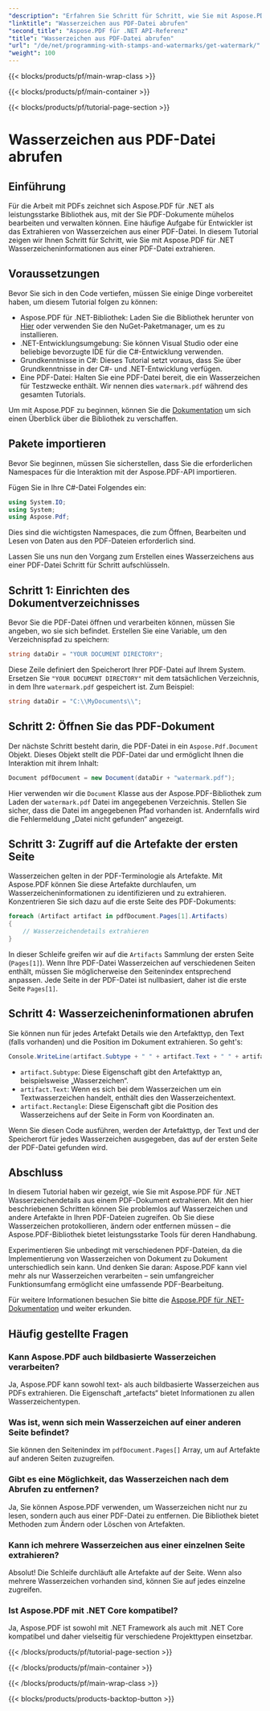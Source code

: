 ```yaml
---
"description": "Erfahren Sie Schritt für Schritt, wie Sie mit Aspose.PDF für .NET Wasserzeichen aus PDF-Dateien extrahieren. Detaillierte Anleitung zur Wasserzeichenextraktion."
"linktitle": "Wasserzeichen aus PDF-Datei abrufen"
"second_title": "Aspose.PDF für .NET API-Referenz"
"title": "Wasserzeichen aus PDF-Datei abrufen"
"url": "/de/net/programming-with-stamps-and-watermarks/get-watermark/"
"weight": 100
---
```


{{< blocks/products/pf/main-wrap-class >}}

{{< blocks/products/pf/main-container >}}

{{< blocks/products/pf/tutorial-page-section >}}

# Wasserzeichen aus PDF-Datei abrufen

## Einführung

Für die Arbeit mit PDFs zeichnet sich Aspose.PDF für .NET als leistungsstarke Bibliothek aus, mit der Sie PDF-Dokumente mühelos bearbeiten und verwalten können. Eine häufige Aufgabe für Entwickler ist das Extrahieren von Wasserzeichen aus einer PDF-Datei. In diesem Tutorial zeigen wir Ihnen Schritt für Schritt, wie Sie mit Aspose.PDF für .NET Wasserzeicheninformationen aus einer PDF-Datei extrahieren.

## Voraussetzungen

Bevor Sie sich in den Code vertiefen, müssen Sie einige Dinge vorbereitet haben, um diesem Tutorial folgen zu können:

- Aspose.PDF für .NET-Bibliothek: Laden Sie die Bibliothek herunter von [Hier](https://releases.aspose.com/pdf/net/) oder verwenden Sie den NuGet-Paketmanager, um es zu installieren.
- .NET-Entwicklungsumgebung: Sie können Visual Studio oder eine beliebige bevorzugte IDE für die C#-Entwicklung verwenden.
- Grundkenntnisse in C#: Dieses Tutorial setzt voraus, dass Sie über Grundkenntnisse in der C#- und .NET-Entwicklung verfügen.
- Eine PDF-Datei: Halten Sie eine PDF-Datei bereit, die ein Wasserzeichen für Testzwecke enthält. Wir nennen dies `watermark.pdf` während des gesamten Tutorials.

Um mit Aspose.PDF zu beginnen, können Sie die [Dokumentation](https://reference.aspose.com/pdf/net/) um sich einen Überblick über die Bibliothek zu verschaffen.

## Pakete importieren

Bevor Sie beginnen, müssen Sie sicherstellen, dass Sie die erforderlichen Namespaces für die Interaktion mit der Aspose.PDF-API importieren. 

Fügen Sie in Ihre C#-Datei Folgendes ein:

```csharp
using System.IO;
using System;
using Aspose.Pdf;
```

Dies sind die wichtigsten Namespaces, die zum Öffnen, Bearbeiten und Lesen von Daten aus den PDF-Dateien erforderlich sind.

Lassen Sie uns nun den Vorgang zum Erstellen eines Wasserzeichens aus einer PDF-Datei Schritt für Schritt aufschlüsseln.

## Schritt 1: Einrichten des Dokumentverzeichnisses

Bevor Sie die PDF-Datei öffnen und verarbeiten können, müssen Sie angeben, wo sie sich befindet. Erstellen Sie eine Variable, um den Verzeichnispfad zu speichern:

```csharp
string dataDir = "YOUR DOCUMENT DIRECTORY";
```

Diese Zeile definiert den Speicherort Ihrer PDF-Datei auf Ihrem System. Ersetzen Sie `"YOUR DOCUMENT DIRECTORY"` mit dem tatsächlichen Verzeichnis, in dem Ihre `watermark.pdf` gespeichert ist. Zum Beispiel:

```csharp
string dataDir = "C:\\MyDocuments\\";
```

## Schritt 2: Öffnen Sie das PDF-Dokument

Der nächste Schritt besteht darin, die PDF-Datei in ein `Aspose.Pdf.Document` Objekt. Dieses Objekt stellt die PDF-Datei dar und ermöglicht Ihnen die Interaktion mit ihrem Inhalt:

```csharp
Document pdfDocument = new Document(dataDir + "watermark.pdf");
```

Hier verwenden wir die `Document` Klasse aus der Aspose.PDF-Bibliothek zum Laden der `watermark.pdf` Datei im angegebenen Verzeichnis. Stellen Sie sicher, dass die Datei im angegebenen Pfad vorhanden ist. Andernfalls wird die Fehlermeldung „Datei nicht gefunden“ angezeigt.

## Schritt 3: Zugriff auf die Artefakte der ersten Seite

Wasserzeichen gelten in der PDF-Terminologie als Artefakte. Mit Aspose.PDF können Sie diese Artefakte durchlaufen, um Wasserzeicheninformationen zu identifizieren und zu extrahieren. Konzentrieren Sie sich dazu auf die erste Seite des PDF-Dokuments:

```csharp
foreach (Artifact artifact in pdfDocument.Pages[1].Artifacts)
{
    // Wasserzeichendetails extrahieren
}
```

In dieser Schleife greifen wir auf die `Artifacts` Sammlung der ersten Seite (`Pages[1]`). Wenn Ihre PDF-Datei Wasserzeichen auf verschiedenen Seiten enthält, müssen Sie möglicherweise den Seitenindex entsprechend anpassen. Jede Seite in der PDF-Datei ist nullbasiert, daher ist die erste Seite `Pages[1]`.

## Schritt 4: Wasserzeicheninformationen abrufen

Sie können nun für jedes Artefakt Details wie den Artefakttyp, den Text (falls vorhanden) und die Position im Dokument extrahieren. So geht's:

```csharp
Console.WriteLine(artifact.Subtype + " " + artifact.Text + " " + artifact.Rectangle);
```

- `artifact.Subtype`: Diese Eigenschaft gibt den Artefakttyp an, beispielsweise „Wasserzeichen“.
- `artifact.Text`: Wenn es sich bei dem Wasserzeichen um ein Textwasserzeichen handelt, enthält dies den Wasserzeichentext.
- `artifact.Rectangle`: Diese Eigenschaft gibt die Position des Wasserzeichens auf der Seite in Form von Koordinaten an.

Wenn Sie diesen Code ausführen, werden der Artefakttyp, der Text und der Speicherort für jedes Wasserzeichen ausgegeben, das auf der ersten Seite der PDF-Datei gefunden wird.

## Abschluss

In diesem Tutorial haben wir gezeigt, wie Sie mit Aspose.PDF für .NET Wasserzeichendetails aus einem PDF-Dokument extrahieren. Mit den hier beschriebenen Schritten können Sie problemlos auf Wasserzeichen und andere Artefakte in Ihren PDF-Dateien zugreifen. Ob Sie diese Wasserzeichen protokollieren, ändern oder entfernen müssen – die Aspose.PDF-Bibliothek bietet leistungsstarke Tools für deren Handhabung.

Experimentieren Sie unbedingt mit verschiedenen PDF-Dateien, da die Implementierung von Wasserzeichen von Dokument zu Dokument unterschiedlich sein kann. Und denken Sie daran: Aspose.PDF kann viel mehr als nur Wasserzeichen verarbeiten – sein umfangreicher Funktionsumfang ermöglicht eine umfassende PDF-Bearbeitung.

Für weitere Informationen besuchen Sie bitte die [Aspose.PDF für .NET-Dokumentation](https://reference.aspose.com/pdf/net/) und weiter erkunden.

## Häufig gestellte Fragen

### Kann Aspose.PDF auch bildbasierte Wasserzeichen verarbeiten?
Ja, Aspose.PDF kann sowohl text- als auch bildbasierte Wasserzeichen aus PDFs extrahieren. Die Eigenschaft „artefacts“ bietet Informationen zu allen Wasserzeichentypen.

### Was ist, wenn sich mein Wasserzeichen auf einer anderen Seite befindet?
Sie können den Seitenindex im `pdfDocument.Pages[]` Array, um auf Artefakte auf anderen Seiten zuzugreifen.

### Gibt es eine Möglichkeit, das Wasserzeichen nach dem Abrufen zu entfernen?
Ja, Sie können Aspose.PDF verwenden, um Wasserzeichen nicht nur zu lesen, sondern auch aus einer PDF-Datei zu entfernen. Die Bibliothek bietet Methoden zum Ändern oder Löschen von Artefakten.

### Kann ich mehrere Wasserzeichen aus einer einzelnen Seite extrahieren?
Absolut! Die Schleife durchläuft alle Artefakte auf der Seite. Wenn also mehrere Wasserzeichen vorhanden sind, können Sie auf jedes einzelne zugreifen.

### Ist Aspose.PDF mit .NET Core kompatibel?
Ja, Aspose.PDF ist sowohl mit .NET Framework als auch mit .NET Core kompatibel und daher vielseitig für verschiedene Projekttypen einsetzbar.

{{< /blocks/products/pf/tutorial-page-section >}}

{{< /blocks/products/pf/main-container >}}

{{< /blocks/products/pf/main-wrap-class >}}

{{< blocks/products/products-backtop-button >}}